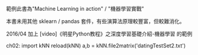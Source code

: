 範例此書為"Machine Learning in action" / "機器學習實戰"

本書未用其他 sklearn / pandas 套件，有些演算法原理較豐富，但較難消化。

2016/04 加上 [video]《明星Python教程》之深度學習基礎介紹-機器學習 的範例

ch02:
import kNN
reload(kNN)
a,b = kNN.file2matrix('datingTestSet2.txt')
